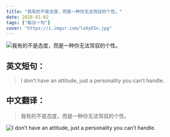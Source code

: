 ```yaml
---
title: "我有的不是态度，而是一种你无法驾驭的个性。"
date: 2018-01-02
tags: ["每日一句"]
cover: "https://i.imgur.com/lo9yE5n.jpg"
---
```


![我有的不是态度，而是一种你无法驾驭的个性。](https://i.imgur.com/z5CiqeC.jpg)

## 英文短句：
> I don’t have an attitude, just a personality you can’t handle.

<!--more-->

## 中文翻译：
> 我有的不是态度，而是一种你无法驾驭的个性。

![I don’t have an attitude, just a personality you can’t handle.](https://i.imgur.com/Aaqk5Hw.jpg)

